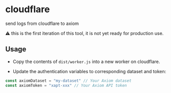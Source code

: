 # cloudflare

send logs from cloudflare to axiom

:warning: this is the first iteration of this tool, it is not yet ready for production use.

## Usage

- Copy the contents of `dist/worker.js` into a new worker on cloudflare.

- Update the authentication variables to corresponding dataset and token:

```ts
const axiomDataset = "my-dataset" // Your Axiom dataset
const axiomToken = "xapt-xxx" // Your Axiom API token
```
